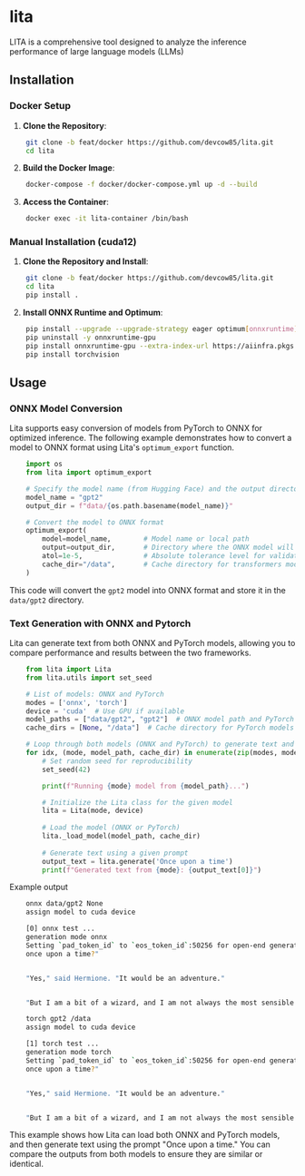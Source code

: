 # lita
LITA is a comprehensive tool designed to analyze the inference performance of large language models (LLMs)

## Installation

### Docker Setup
1. **Clone the Repository**:
```bash
    git clone -b feat/docker https://github.com/devcow85/lita.git
    cd lita
```
2. **Build the Docker Image**:
```bash
    docker-compose -f docker/docker-compose.yml up -d --build
```

3. **Access the Container**:
```bash
    docker exec -it lita-container /bin/bash
```
### Manual Installation (cuda12)
1. **Clone the Repository and Install**:
```bash
    git clone -b feat/docker https://github.com/devcow85/lita.git
    cd lita
    pip install .
```
2. **Install ONNX Runtime and Optimum**:
```bash
    pip install --upgrade --upgrade-strategy eager optimum[onnxruntime]
    pip uninstall -y onnxruntime-gpu
    pip install onnxruntime-gpu --extra-index-url https://aiinfra.pkgs.visualstudio.com/PublicPackages/_packaging/onnxruntime-cuda-12/pypi/simple/
    pip install torchvision
```

## Usage

### ONNX Model Conversion
Lita supports easy conversion of models from PyTorch to ONNX for optimized inference. The following example demonstrates how to convert a model to ONNX format using Lita's `optimum_export` function.
```python
    import os
    from lita import optimum_export

    # Specify the model name (from Hugging Face) and the output directory
    model_name = "gpt2"
    output_dir = f"data/{os.path.basename(model_name)}"

    # Convert the model to ONNX format
    optimum_export(
        model=model_name,        # Model name or local path
        output=output_dir,       # Directory where the ONNX model will be saved
        atol=1e-5,               # Absolute tolerance level for validation
        cache_dir="/data",       # Cache directory for transformers model
    )
```
This code will convert the `gpt2` model into ONNX format and store it in the `data/gpt2` directory.

### Text Generation with ONNX and Pytorch
Lita can generate text from both ONNX and PyTorch models, allowing you to compare performance and results between the two frameworks.
```python
    from lita import Lita
    from lita.utils import set_seed

    # List of models: ONNX and PyTorch
    modes = ['onnx', 'torch']
    device = 'cuda'  # Use GPU if available
    model_paths = ["data/gpt2", "gpt2"]  # ONNX model path and PyTorch model identifier
    cache_dirs = [None, "/data"]  # Cache directory for PyTorch models

    # Loop through both models (ONNX and PyTorch) to generate text and compare
    for idx, (mode, model_path, cache_dir) in enumerate(zip(modes, model_paths, cache_dirs)):
        # Set random seed for reproducibility
        set_seed(42)

        print(f"Running {mode} model from {model_path}...")

        # Initialize the Lita class for the given model
        lita = Lita(mode, device)
        
        # Load the model (ONNX or PyTorch)
        lita._load_model(model_path, cache_dir)
        
        # Generate text using a given prompt
        output_text = lita.generate('Once upon a time')
        print(f"Generated text from {mode}: {output_text[0]}")
```

Example output
```bash
    onnx data/gpt2 None
    assign model to cuda device

    [0] onnx test ... 
    generation mode onnx
    Setting `pad_token_id` to `eos_token_id`:50256 for open-end generation.
    once upon a time?"


    "Yes," said Hermione. "It would be an adventure."


    "But I am a bit of a wizard, and I am not always the most sensible of wizards," said Dumbledore. "You see

    torch gpt2 /data
    assign model to cuda device

    [1] torch test ... 
    generation mode torch
    Setting `pad_token_id` to `eos_token_id`:50256 for open-end generation.
    once upon a time?"


    "Yes," said Hermione. "It would be an adventure."


    "But I am a bit of a wizard, and I am not always the most sensible of wizards," said Dumbledore. "You see
```

This example shows how Lita can load both ONNX and PyTorch models, and then generate text using the prompt "Once upon a time." You can compare the outputs from both models to ensure they are similar or identical.

